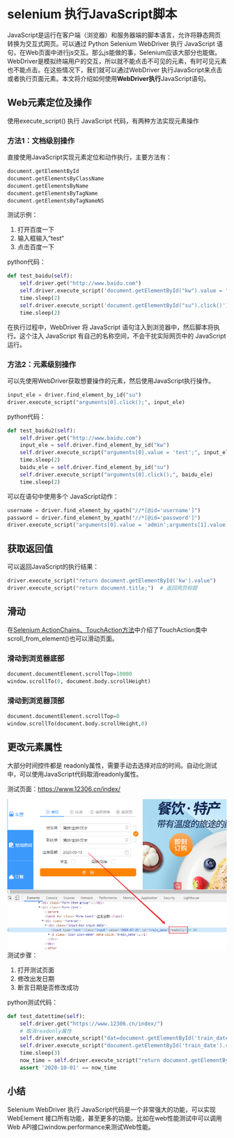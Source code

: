 # selenium 执行JavaScript脚本
JavaScript是运行在客户端（浏览器）和服务器端的脚本语言，允许将静态网页转换为交互式网页。可以通过 Python Selenium WebDriver 执行 JavaScript 语句，在Web页面中进行js交互。那么js能做的事，Selenium应该大部分也能做。WebDriver是模拟终端用户的交互，所以就不能点击不可见的元素，有时可见元素也不能点击。在这些情况下，我们就可以通过WebDriver 执行JavaScript来点击或者执行页面元素。本文将介绍如何使用**WebDriver执行**JavaScript语句。
<!--more-->
## Web元素定位及操作

使用execute_script() 执行 JavaScript 代码，有两种方法实现元素操作

### 方法1：文档级别操作

直接使用JavaScript实现元素定位和动作执行，主要方法有：

```python
document.getElementById
document.getElementsByClassName
document.getElementsByName
document.getElementsByTagName
document.getElementsByTagNameNS
```

测试示例：

1. 打开百度一下
2. 输入框输入”test“
3. 点击百度一下

python代码：

```python
def test_baidu(self):
    self.driver.get("http://www.baidu.com")
    self.driver.execute_script('document.getElementById("kw").value = "test"')
    time.sleep(2)
    self.driver.execute_script('document.getElementById("su").click()')
    time.sleep(2)
```

在执行过程中，WebDriver 将 JavaScript 语句注入到浏览器中，然后脚本将执行。这个注入 JavaScript 有自己的名称空间，不会干扰实际网页中的 JavaScript运行。

### 方法2：元素级别操作

可以先使用WebDriver获取想要操作的元素，然后使用JavaScript执行操作。

```python
input_ele = driver.find_element_by_id("su") 
driver.execute_script("arguments[0].click();", input_ele)
```

python代码：

```python
def test_baidu2(self):
    self.driver.get("http://www.baidu.com")
    input_ele = self.driver.find_element_by_id("kw")
    self.driver.execute_script("arguments[0].value = 'test';", input_ele)
    time.sleep(2)
    baidu_ele = self.driver.find_element_by_id("su")
    self.driver.execute_script("arguments[0].click();", baidu_ele)
    time.sleep(2)
```

可以在语句中使用多个 JavaScript动作：

```python
username = driver.find_element_by_xpath("//*[@id='username']")
password = driver.find_element_by_xpath("//*[@id='password']")
driver.execute_script("arguments[0].value = 'admin';arguments[1].value = 'admin';", username, password)
```

## 获取返回值

可以返回JavaScript的执行结果：

```python
driver.execute_script("return document.getElementById('kw').value")
driver.execute_script("return document.title;")  # 返回网页标题
```

## 滑动

在[Selenium ActionChains、TouchAction方法](https://blog.csdn.net/u010698107/article/details/111414932)中介绍了TouchAction类中scroll_from_element()也可以滑动页面。

### 滑动到浏览器底部

```python
document.documentElement.scrollTop=10000
window.scrollTo(0, document.body.scrollHeight)
```

### 滑动到浏览器顶部

```python
document.documentElement.scrollTop=0
window.scrollTo(document.body.scrollHeight,0)
```

## 更改元素属性

大部分时间控件都是 readonly属性，需要手动去选择对应的时间。自动化测试中，可以使用JavaScript代码取消readonly属性。

测试页面：https://www.12306.cn/index/

![](selenium-javascript/1.png)
测试步骤：

1. 打开测试页面
2. 修改出发日期
3. 断言日期是否修改成功

python测试代码：

```python
def test_datettime(self):
    self.driver.get("https://www.12306.cn/index/")
    # 取消readonly属性
    self.driver.execute_script("dat=document.getElementById('train_date'); dat.removeAttribute('readonly')")   
    self.driver.execute_script("document.getElementById('train_date').value='2020-10-01'")
    time.sleep(3)
    now_time = self.driver.execute_script("return document.getElementById('train_date').value")
    assert '2020-10-01' == now_time
```

## 小结

 Selenium WebDriver 执行 JavaScript代码是一个非常强大的功能，可以实现WebElement 接口所有功能，甚至更多的功能。比如在web性能测试中可以调用Web API接口window.performance来测试Web性能。